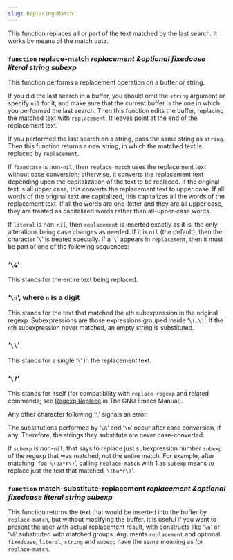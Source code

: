```yaml
---
slug: Replacing-Match
---
```


This function replaces all or part of the text matched by the last search. It works by means of the match data.

### <span className="tag function">`function`</span> **replace-match** *replacement \&optional fixedcase literal string subexp*

This function performs a replacement operation on a buffer or string.

If you did the last search in a buffer, you should omit the `string` argument or specify `nil` for it, and make sure that the current buffer is the one in which you performed the last search. Then this function edits the buffer, replacing the matched text with `replacement`. It leaves point at the end of the replacement text.

If you performed the last search on a string, pass the same string as `string`. Then this function returns a new string, in which the matched text is replaced by `replacement`.

If `fixedcase` is non-`nil`, then `replace-match` uses the replacement text without case conversion; otherwise, it converts the replacement text depending upon the capitalization of the text to be replaced. If the original text is all upper case, this converts the replacement text to upper case. If all words of the original text are capitalized, this capitalizes all the words of the replacement text. If all the words are one-letter and they are all upper case, they are treated as capitalized words rather than all-upper-case words.

If `literal` is non-`nil`, then `replacement` is inserted exactly as it is, the only alterations being case changes as needed. If it is `nil` (the default), then the character ‘`\`’ is treated specially. If a ‘`\`’ appears in `replacement`, then it must be part of one of the following sequences:

### ‘`\&`’

This stands for the entire text being replaced.

### ‘`\n`’, where `n` is a digit

This stands for the text that matched the `n`th subexpression in the original regexp. Subexpressions are those expressions grouped inside ‘`\(…\)`’. If the `n`th subexpression never matched, an empty string is substituted.

### ‘`\\`’

This stands for a single ‘`\`’ in the replacement text.

### ‘`\?`’

This stands for itself (for compatibility with `replace-regexp` and related commands; see [Regexp Replace](https://www.gnu.org/software/emacs/manual/html_mono/emacs.html#Regexp-Replace) in The GNU Emacs Manual).

Any other character following ‘`\`’ signals an error.

The substitutions performed by ‘`\&`’ and ‘`\n`’ occur after case conversion, if any. Therefore, the strings they substitute are never case-converted.

If `subexp` is non-`nil`, that says to replace just subexpression number `subexp` of the regexp that was matched, not the entire match. For example, after matching ‘`foo \(ba*r\)`’, calling `replace-match` with 1 as `subexp` means to replace just the text that matched ‘`\(ba*r\)`’.

### <span className="tag function">`function`</span> **match-substitute-replacement** *replacement \&optional fixedcase literal string subexp*

This function returns the text that would be inserted into the buffer by `replace-match`, but without modifying the buffer. It is useful if you want to present the user with actual replacement result, with constructs like ‘`\n`’ or ‘`\&`’ substituted with matched groups. Arguments `replacement` and optional `fixedcase`, `literal`, `string` and `subexp` have the same meaning as for `replace-match`.

